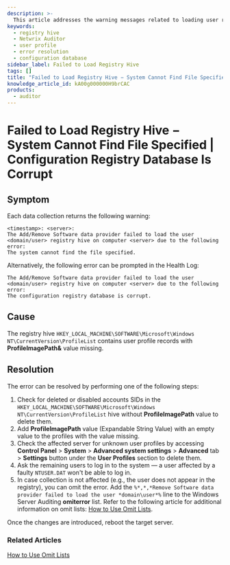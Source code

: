 ```yaml
---
description: >-
  This article addresses the warning messages related to loading user registry hives in the Netwrix Auditor, detailing the symptoms, causes, and resolutions for the errors encountered.
keywords:
  - registry hive
  - Netwrix Auditor
  - user profile
  - error resolution
  - configuration database
sidebar_label: Failed to Load Registry Hive
tags: []
title: "Failed to Load Registry Hive − System Cannot Find File Specified | Configuration Registry Database Is Corrupt"
knowledge_article_id: kA00g000000H9brCAC
products:
  - auditor
---
```


# Failed to Load Registry Hive − System Cannot Find File Specified | Configuration Registry Database Is Corrupt

## Symptom

Each data collection returns the following warning:

```
<timestamp>: <server>:
The Add/Remove Software data provider failed to load the user <domain/user> registry hive on computer <server> due to the following error:
The system cannot find the file specified.
```

Alternatively, the following error can be prompted in the Health Log:

```
The Add/Remove Software data provider failed to load the user <domain/user> registry hive on computer <server> due to the following error:
The configuration registry database is corrupt.
```

## Cause

The registry hive `HKEY_LOCAL_MACHINE\SOFTWARE\Microsoft\Windows NT\CurrentVersion\ProfileList` contains user profile records with **ProfileImagePath&** value missing.

## Resolution

The error can be resolved by performing one of the following steps:

1. Check for deleted or disabled accounts SIDs in the `HKEY_LOCAL_MACHINE\SOFTWARE\Microsoft\Windows NT\CurrentVersion\ProfileList` hive without **ProfileImagePath** value to delete them.
2. Add **ProfileImagePath** value (Expandable String Value) with an empty value to the profiles with the value missing.
3. Check the affected server for unknown user profiles by accessing **Control Panel** > **System** > **Advanced system settings** > **Advanced** tab > **Settings** button under the **User Profiles** section to delete them.
4. Ask the remaining users to log in to the system — a user affected by a faulty `NTUSER.DAT` won't be able to log in.
5. In case collection is not affected (e.g., the user does not appear in the registry), you can omit the error. Add the `%*,*,*Remove Software data provider failed to load the user *domain\user*%` line to the Windows Server Auditing **omiterror** list. Refer to the following article for additional information on omit lists: [How to Use Omit Lists](/docs/kb/auditor/how-to-use-omit-lists).

Once the changes are introduced, reboot the target server.

### Related Articles

[How to Use Omit Lists](/docs/kb/auditor/how-to-use-omit-lists)